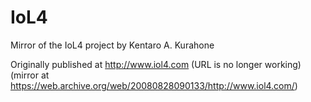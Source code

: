 # IoL4
Mirror of the IoL4 project by Kentaro A. Kurahone

Originally published at http://www.iol4.com (URL is no longer working)
(mirror at https://web.archive.org/web/20080828090133/http://www.iol4.com/)

